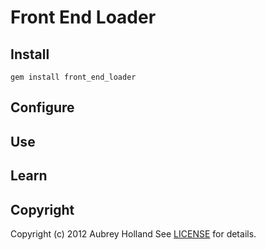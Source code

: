 # Front End Loader #

## <a name="installation"></a>Install
    gem install front_end_loader

## <a name="configuration"></a>Configure

## <a name="usage"></a>Use

## <a name="documentation"></a>Learn

## <a name="copyright"></a>Copyright
Copyright (c) 2012 Aubrey Holland
See [LICENSE][] for details.

[license]: https://github.com/brewster/front_end_loader/blob/master/LICENSE.md

